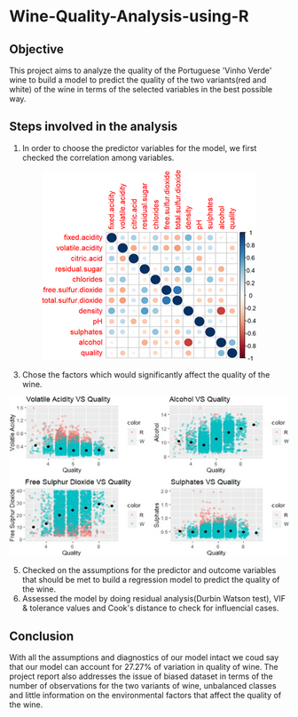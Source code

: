 # Wine-Quality-Analysis-using-R
## Objective
This project aims to analyze the quality of the Portuguese 'Vinho Verde' wine to build a model to predict the quality of the two variants(red and white) of the wine in terms of the selected variables in the best possible way.
## Steps involved in the analysis
1.  In order to choose the predictor variables for the model, we first checked the correlation among variables. 
<p align="center">
<img src="./images/corr.png"/>
</p>


3.  Chose the factors which would significantly affect the quality of the wine.

<p align="center">
<img src="./images/var.png"/>
</p>

5.  Checked on the assumptions for the predictor and outcome variables that should be met to build a regression model to predict the quality of the wine.
6.  Assessed the model by doing residual analysis(Durbin Watson test), VIF & tolerance values and Cook's distance to check for influencial cases.

## Conclusion
With all the assumptions and diagnostics of our model intact we coud say that our model can account for 27.27% of variation in quality of wine. The project report also addresses the issue of biased dataset in terms of the number of observations for the two variants of wine, unbalanced classes and little information on the environmental factors that affect the quality of the wine.
